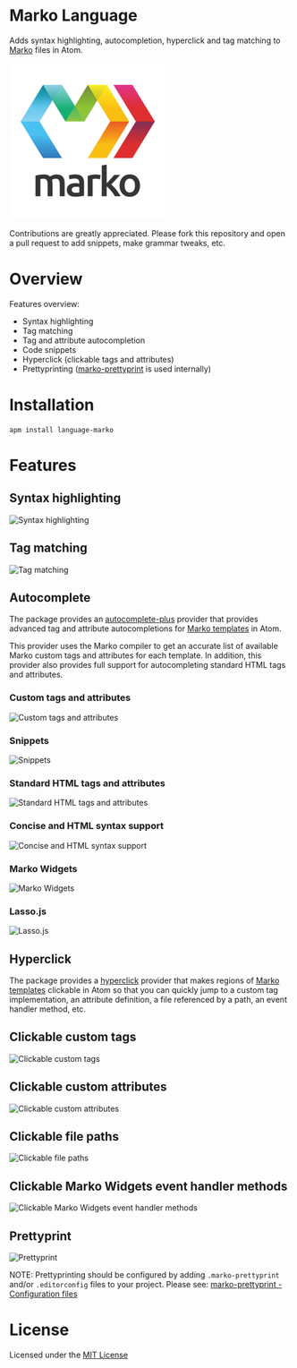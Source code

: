 # Marko Language

Adds syntax highlighting, autocompletion, hyperclick and tag matching to [Marko](https://github.com/marko-js/marko) files in Atom.

![Marko Syntax](https://raw.githubusercontent.com/marko-js/branding/master/marko-logo-small-white-bg.png)

Contributions are greatly appreciated. Please fork this repository and open a pull request to add snippets, make grammar tweaks, etc.

# Overview

Features overview:

- Syntax highlighting
- Tag matching
- Tag and attribute autocompletion
- Code snippets
- Hyperclick (clickable tags and attributes)
- Prettyprinting ([marko-prettyprint](https://github.com/marko-js/marko-prettyprint) is used internally)

# Installation

```
apm install language-marko
```

# Features

## Syntax highlighting

![Syntax highlighting](https://cloud.githubusercontent.com/assets/978214/18970226/ae1af1a2-864d-11e6-8aff-9112d0617cf8.png)

## Tag matching

![Tag matching](https://cloud.githubusercontent.com/assets/978214/18970220/ac407af0-864d-11e6-9458-e391cf9133e8.gif)

## Autocomplete

The package provides an [autocomplete-plus](https://github.com/atom/autocomplete-plus) provider that provides advanced tag and attribute autocompletions for [Marko templates](http://markojs.com/) in Atom.

This provider uses the Marko compiler to get an accurate list of available Marko custom tags and attributes for each template. In addition, this provider also provides full support for autocompleting standard HTML tags and attributes.

### Custom tags and attributes

![Custom tags and attributes](https://cloud.githubusercontent.com/assets/978214/15950041/b53dc384-2e68-11e6-8ff8-b5d873ab086f.gif)

### Snippets

![Snippets](https://cloud.githubusercontent.com/assets/978214/15950042/b7605104-2e68-11e6-82d0-dd69703a3c62.gif)

### Standard HTML tags and attributes

![Standard HTML tags and attributes](https://cloud.githubusercontent.com/assets/978214/15950048/bcd5f8dc-2e68-11e6-83b6-5ca64268eb16.gif)

### Concise and HTML syntax support

![Concise and HTML syntax support](https://cloud.githubusercontent.com/assets/978214/15950055/c3ca2398-2e68-11e6-9da5-6604eb173a34.gif)

### Marko Widgets

![Marko Widgets](https://cloud.githubusercontent.com/assets/978214/15950057/c82d5068-2e68-11e6-975c-07b24bb6ad0d.gif)

### Lasso.js

![Lasso.js](https://cloud.githubusercontent.com/assets/978214/15950058/cb396508-2e68-11e6-9d9f-25387936235f.gif)


## Hyperclick

The package provides a [hyperclick](https://github.com/facebooknuclideapm/hyperclick) provider that makes regions of [Marko templates](http://markojs.com/) clickable in Atom so that you can quickly jump to a custom tag implementation, an attribute definition, a file referenced by a path, an event handler method, etc.

## Clickable custom tags

![Clickable custom tags](https://cloud.githubusercontent.com/assets/978214/16811041/c373be0a-48e3-11e6-8eb1-72481086cab9.gif)

## Clickable custom attributes

![Clickable custom attributes](https://cloud.githubusercontent.com/assets/978214/16811042/c373e614-48e3-11e6-842f-0c6c9beafba7.gif)

## Clickable file paths

![Clickable file paths](https://cloud.githubusercontent.com/assets/978214/16811195/77a1da6a-48e4-11e6-871e-ef9cdc8261ce.gif)

## Clickable Marko Widgets event handler methods

![Clickable Marko Widgets event handler methods](https://cloud.githubusercontent.com/assets/978214/16811040/c3739830-48e3-11e6-981f-4cbc0133d6a2.gif)

## Prettyprint

![Prettyprint](https://cloud.githubusercontent.com/assets/978214/22164152/444024a4-df13-11e6-94cc-bb90123dcb0f.gif)

NOTE: Prettyprinting should be configured by adding `.marko-prettyprint` and/or `.editorconfig` files to your project. Please see: [marko-prettyprint - Configuration files](https://github.com/marko-js/marko-prettyprint#configuration-files)

# License

Licensed under the [MIT License](https://github.com/marko-js/atom-autocomplete-marko/blob/master/LICENSE)
